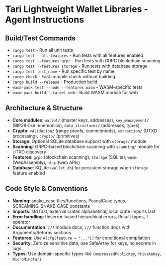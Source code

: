 # Tari Lightweight Wallet Libraries - Agent Instructions

## Build/Test Commands
- `cargo test` - Run all unit tests
- `cargo test --all-features` - Run tests with all features enabled
- `cargo test --features grpc` - Run tests with GRPC blockchain scanning
- `cargo test --features storage` - Run tests with database storage
- `cargo test test_name` - Run specific test by name
- `cargo check` - Fast compile check without building
- `cargo build --release` - Production build
- `wasm-pack test --node --features wasm` - WASM-specific tests
- `wasm-pack build --target web` - Build WASM module for web

## Architecture & Structure
- **Core modules**: `wallet/` (master keys, addresses), `key_management/` (BIP39-like mnemonics), `data_structures/` (addresses, types)
- **Crypto**: `validation/` (range proofs, commitments), `extraction/` (UTXO processing), `crypto/` (primitives)
- **Storage**: Optional SQLite database support with `storage/` module
- **Scanning**: GRPC-based blockchain scanning with `scanning/` module for UTXO discovery
- **Features**: `grpc` (blockchain scanning), `storage` (SQLite), `wasm` (WebAssembly), `http` (web APIs)
- **Database**: SQLite (`wallet.db`) for persistent storage when `storage` feature enabled

## Code Style & Conventions
- **Naming**: snake_case files/functions, PascalCase types, SCREAMING_SNAKE_CASE constants
- **Imports**: std first, external crates alphabetical, local crate imports last
- **Error handling**: thiserror-based hierarchical errors, Result types, `?` operator
- **Documentation**: `//!` module docs, `///` function docs with Arguments/Returns sections
- **Features**: Use `#[cfg(feature = "...")]` for conditional compilation
- **Security**: Zeroize sensitive data, use SafeArray for keys, no secrets in logs
- **Types**: Use domain-specific types like `CompressedPublicKey`, `PrivateKey`, `MicroMinotari`
